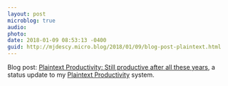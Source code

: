 ```yaml
---
layout: post
microblog: true
audio: 
photo: 
date: 2018-01-09 08:53:13 -0400
guid: http://mjdescy.micro.blog/2018/01/09/blog-post-plaintext.html
---
```

Blog post: [Plaintext Productivity: Still productive after all these years](https://mjdescy.me/2018/01/09/plaintext-productivity-still-productive-after-all-these-years/), a status update to my [Plaintext Productivity](http://plaintext-productivity.net) system.
